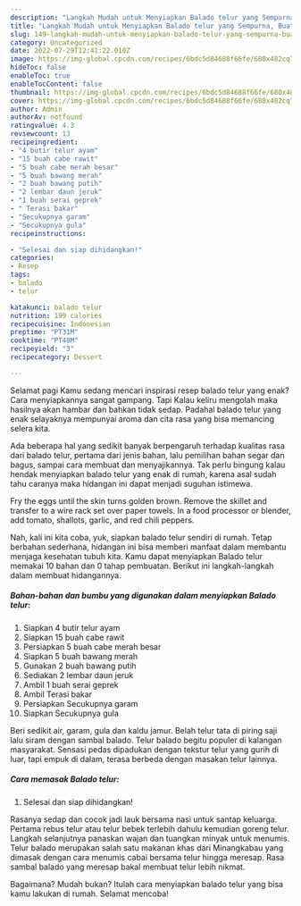 ```yaml
---
description: "Langkah Mudah untuk Menyiapkan Balado telur yang Sempurna, Buat Buka Puasa Menggugah Selera"
title: "Langkah Mudah untuk Menyiapkan Balado telur yang Sempurna, Buat Buka Puasa Menggugah Selera"
slug: 149-langkah-mudah-untuk-menyiapkan-balado-telur-yang-sempurna-buat-buka-puasa-menggugah-selera
category: Uncategorized
date: 2022-07-29T12:41:22.010Z
image: https://img-global.cpcdn.com/recipes/6bdc5d84688f66fe/680x482cq70/balado-telur-foto-resep-utama.jpg
hideToc: false
enableToc: true
enableTocContent: false
thumbnail: https://img-global.cpcdn.com/recipes/6bdc5d84688f66fe/680x482cq70/balado-telur-foto-resep-utama.jpg
cover: https://img-global.cpcdn.com/recipes/6bdc5d84688f66fe/680x482cq70/balado-telur-foto-resep-utama.jpg
author: Admin
authorAv: notfound
ratingvalue: 4.3
reviewcount: 13
recipeingredient:
- "4 butir telur ayam"
- "15 buah cabe rawit"
- "5 buah cabe merah besar"
- "5 buah bawang merah"
- "2 buah bawang putih"
- "2 lembar daun jeruk"
- "1 buah serai geprek"
- " Terasi bakar"
- "Secukupnya garam"
- "Secukupnya gula"
recipeinstructions:

- "Selesai dan siap dihidangkan!"
categories:
- Resep
tags:
- balado
- telur

katakunci: balado telur 
nutrition: 199 calories
recipecuisine: Indonesian
preptime: "PT31M"
cooktime: "PT48M"
recipeyield: "3"
recipecategory: Dessert

---
```



Selamat pagi Kamu sedang mencari inspirasi resep balado telur yang enak? Cara menyiapkannya sangat gampang. Tapi Kalau keliru mengolah maka hasilnya akan hambar dan bahkan tidak sedap. Padahal balado telur yang enak selayaknya mempunyai aroma dan cita rasa yang bisa memancing selera kita.


Ada beberapa hal yang sedikit banyak berpengaruh terhadap kualitas rasa dari balado telur, pertama dari jenis bahan, lalu pemilihan bahan segar dan bagus, sampai cara membuat dan menyajikannya. Tak perlu bingung kalau hendak menyiapkan balado telur yang enak di rumah, karena asal sudah tahu caranya maka hidangan ini dapat menjadi suguhan istimewa.

Fry the eggs until the skin turns golden brown. Remove the skillet and transfer to a wire rack set over paper towels. In a food processor or blender, add tomato, shallots, garlic, and red chili peppers.


Nah, kali ini kita coba, yuk, siapkan balado telur sendiri di rumah. Tetap berbahan sederhana, hidangan ini bisa memberi manfaat dalam membantu menjaga kesehatan tubuh kita. Kamu dapat menyiapkan Balado telur memakai 10 bahan dan 0 tahap pembuatan. Berikut ini langkah-langkah dalam membuat hidangannya.

<!--inarticleads1-->

##### Bahan-bahan dan bumbu yang digunakan dalam menyiapkan Balado telur:

1. Siapkan 4 butir telur ayam
1. Siapkan 15 buah cabe rawit
1. Persiapkan 5 buah cabe merah besar
1. Siapkan 5 buah bawang merah
1. Gunakan 2 buah bawang putih
1. Sediakan 2 lembar daun jeruk
1. Ambil 1 buah serai geprek
1. Ambil  Terasi bakar
1. Persiapkan Secukupnya garam
1. Siapkan Secukupnya gula


Beri sedikit air, garam, gula dan kaldu jamur. Belah telur tata di piring saji lalu siram dengan sambal balado. Telur balado begitu populer di kalangan masyarakat. Sensasi pedas dipadukan dengan tekstur telur yang gurih di luar, tapi empuk di dalam, terasa berbeda dengan masakan telur lainnya. 

<!--inarticleads2-->

##### Cara memasak Balado telur:


1. Selesai dan siap dihidangkan!

Rasanya sedap dan cocok jadi lauk bersama nasi untuk santap keluarga. Pertama rebus telur atau telur bebek terlebih dahulu kemudian goreng telur. Langkah selanjutnya panaskan wajan dan tuangkan minyak untuk menumis. Telur balado merupakan salah satu makanan khas dari Minangkabau yang dimasak dengan cara menumis cabai bersama telur hingga meresap. Rasa sambal balado yang meresap bakal membuat telur lebih nikmat. 

Bagaimana? Mudah bukan? Itulah cara menyiapkan balado telur yang bisa kamu lakukan di rumah. Selamat mencoba!
